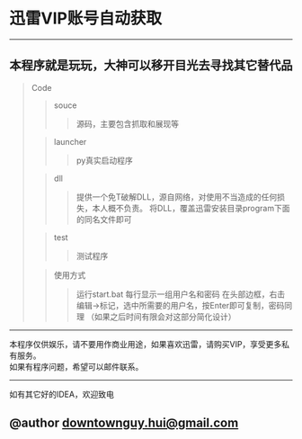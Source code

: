 迅雷VIP账号自动获取
==============
-----------------
本程序就是玩玩，大神可以移开目光去寻找其它替代品
----------------------
>Code
>>souce
>>>源码，主要包含抓取和展现等
>
>>launcher
>>>py真实启动程序
>
>>dll
>>>提供一个免T破解DLL，源自网络，对使用不当造成的任何损失，本人概不负责。
>>>将DLL，覆盖迅雷安装目录program下面的同名文件即可
>
>>test
>>>测试程序
>
>>使用方式
>>>运行start.bat
>>>每行显示一组用户名和密码
>>>在头部边框，右击编辑->标记，选中所需要的用户名，按Enter即可复制，密码同理
>>>（如果之后时间有限会对这部分简化设计）

------------------------------
本程序仅供娱乐，请不要用作商业用途，如果喜欢迅雷，请购买VIP，享受更多私有服务。<br>
如果有程序问题，希望可以邮件联系。


-------------------
如有其它好的IDEA，欢迎致电

@author downtownguy.hui@gmail.com
-----------------
